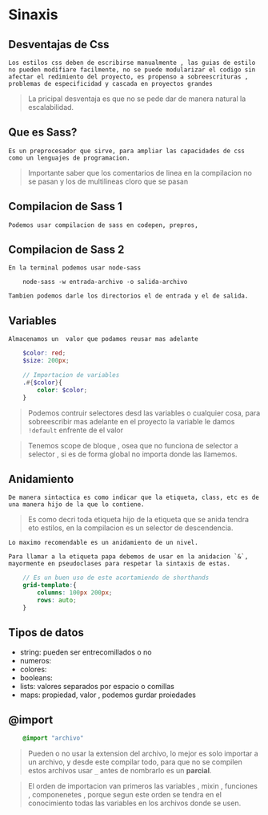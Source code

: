 # Sinaxis

## Desventajas de Css

    Los estilos css deben de escribirse manualmente , las guias de estilo no pueden modifiare facilmente, no se puede modularizar el codigo sin afectar el redimiento del proyecto, es propenso a sobreescrituras , problemas de especificidad y cascada en proyectos grandes 

> La pricipal desventaja es que no se pede dar de manera natural la escalabilidad.

## Que es Sass?
    Es un preprocesador que sirve, para ampliar las capacidades de css como un lenguajes de programacion.
    
> Importante saber que los comentarios de linea en la compilacion no se pasan y los de multilineas cloro que se pasan

## Compilacion de Sass 1
    Podemos usar compilacion de sass en codepen, prepros, 

## Compilacion de Sass 2
    En la terminal podemos usar node-sass 

```shell
    node-sass -w entrada-archivo -o salida-archivo
```
    Tambien podemos darle los directorios el de entrada y el de salida.

## Variables
    Almacenamos un  valor que podamos reusar mas adelante
```scss
    $color: red;
    $size: 200px;
```

```scss
    // Importacion de variables 
    .#{$color}{
        color: $color;
    }
```
> Podemos contruir selectores desd las variables o cualquier cosa, para sobreescribir mas adelante en el proyecto la variable le damos `!default` enfrente de el valor

> Tenemos scope de bloque , osea que no funciona de selector a selector , si es de forma global no importa donde las llamemos.

## Anidamiento
    De manera sintactica es como indicar que la etiqueta, class, etc es de una manera hijo de la que lo contiene.

> Es como decri toda etiqueta hijo de la etiqueta que se anida tendra eto estilos, en la compilacion es un selector de descendencia.

    Lo maximo recomendable es un anidamiento de un nivel.

    Para llamar a la etiqueta papa debemos de usar en la anidacion `&`, mayormente en pseudoclases para respetar la sintaxis de estas.

```scss
    // Es un buen uso de este acortamiendo de shorthands
    grid-template:{
        columns: 100px 200px;
        rows: auto;
    }
```

## Tipos de datos

- string: pueden ser entrecomillados o no 
- numeros: 
- colores:
- booleans: 
- lists: valores separados por espacio o comillas 
- maps: propiedad, valor , podemos gurdar proiedades 

## @import  

```sass
    @import "archivo"
```

>Pueden o no  usar la extension del archivo, lo mejor es solo importar a un archivo, y desde este compilar todo, para que no se compilen estos archivos  usar `_` antes de nombrarlo es un **parcial**.

> El orden de importacion van primeros las variables , mixin , funciones , componenetes , porque segun este orden se tendra en el conocimiento todas las variables en los archivos donde se usen.